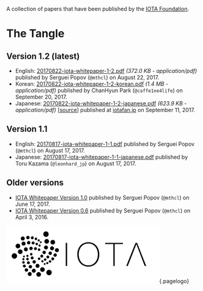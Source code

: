 <!-- TITLE: Whitepapers -->
<!-- SUBTITLE: IOTA Whitepapers -->

A collection of papers that have been published by the [IOTA Foundation](/iota/foundation).
# The Tangle
## Version 1.2 (latest)
* English: [20170822-iota-whitepaper-1-2.pdf](/uploads/research-whitepaper/20170822-iota-whitepaper-1-2.pdf) *(372.0 KB - application/pdf)* published by Serguei Popov (`@mthcl`) on August 22, 2017.
* Korean: [20170822-iota-whitepaper-1-2-korean.pdf](/uploads/research-whitepaper/20170822-iota-whitepaper-1-2-korean.pdf) *(1.4 MB - application/pdf)* published by ChanHyun Park (`@caffe1ne4life`) on September 20, 2017.
* Japanese: [20170822-iota-whitepaper-1-2-japanese.pdf](/uploads/research-whitepaper/20170822-iota-whitepaper-1-2-japanese.pdf) *(623.9 KB - application/pdf)* [[source](https://iotafan.jp/wp-content/uploads/2017/09/iota1_2jp.pdf)] published at [iotafan.jp](https://iotafan.jp/wp/iota-wp-jp/) on September 11, 2017.

## Version 1.1
* English: [20170817-iota-whitepaper-1-1.pdf](/uploads/research-whitepaper/20170817-iota-whitepaper-1-1.pdf) published by Serguei Popov (`@mthcl`) on August 17, 2017.
* Japanese: [20170817-iota-whitepaper-1-1-japanese.pdf](/uploads/research-whitepaper/20170817-iota-whitepaper-1-1-japanese.pdf) published by Toru Kazama (`@leonhard_jp`) on August 17, 2017.

## Older versions
* [IOTA Whitepaper Version 1.0](/uploads/research-whitepaper/20170617-iota-whitepaper-1-0-1.pdf) published by Serguei Popov (`@mthcl`) on June 17, 2017.
* [IOTA Whitepaper Version 0.6](/uploads/research-whitepaper/20160403-iota-whitepaper-0-6.pdf) published by Serguei Popov (`@mthcl`) on April 3, 2016.

![IOTA logo](/uploads/iota/iota-logo-transparent.png "IOTA"){.pagelogo}